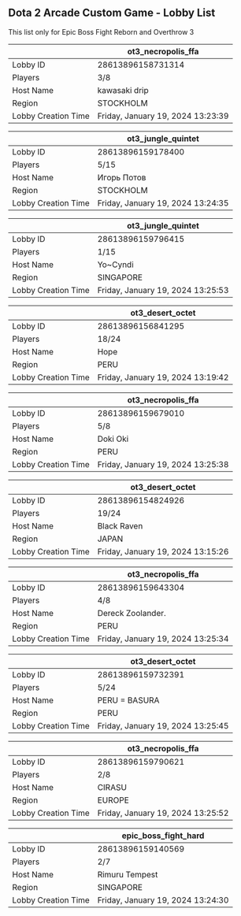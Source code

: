 ## Dota 2 Arcade Custom Game - Lobby List

This list only for Epic Boss Fight Reborn and Overthrow 3

|  | ot3_necropolis_ffa |
| ------ | ------ |
| Lobby ID | 28613896158731314 |
| Players | 3/8 |
| Host Name | kawasaki drip |
| Region | STOCKHOLM |
| Lobby Creation Time | Friday, January 19, 2024 13:23:39 |


|  | ot3_jungle_quintet |
| ------ | ------ |
| Lobby ID | 28613896159178400 |
| Players | 5/15 |
| Host Name | Игорь Потов |
| Region | STOCKHOLM |
| Lobby Creation Time | Friday, January 19, 2024 13:24:35 |


|  | ot3_jungle_quintet |
| ------ | ------ |
| Lobby ID | 28613896159796415 |
| Players | 1/15 |
| Host Name | Yo~Cyndi |
| Region | SINGAPORE |
| Lobby Creation Time | Friday, January 19, 2024 13:25:53 |


|  | ot3_desert_octet |
| ------ | ------ |
| Lobby ID | 28613896156841295 |
| Players | 18/24 |
| Host Name | Hope |
| Region | PERU |
| Lobby Creation Time | Friday, January 19, 2024 13:19:42 |


|  | ot3_necropolis_ffa |
| ------ | ------ |
| Lobby ID | 28613896159679010 |
| Players | 5/8 |
| Host Name | Doki Oki |
| Region | PERU |
| Lobby Creation Time | Friday, January 19, 2024 13:25:38 |


|  | ot3_desert_octet |
| ------ | ------ |
| Lobby ID | 28613896154824926 |
| Players | 19/24 |
| Host Name | Black Raven |
| Region | JAPAN |
| Lobby Creation Time | Friday, January 19, 2024 13:15:26 |


|  | ot3_necropolis_ffa |
| ------ | ------ |
| Lobby ID | 28613896159643304 |
| Players | 4/8 |
| Host Name | Dereck Zoolander. |
| Region | PERU |
| Lobby Creation Time | Friday, January 19, 2024 13:25:34 |


|  | ot3_desert_octet |
| ------ | ------ |
| Lobby ID | 28613896159732391 |
| Players | 5/24 |
| Host Name | PERU = BASURA |
| Region | PERU |
| Lobby Creation Time | Friday, January 19, 2024 13:25:45 |


|  | ot3_necropolis_ffa |
| ------ | ------ |
| Lobby ID | 28613896159790621 |
| Players | 2/8 |
| Host Name | CIRASU |
| Region | EUROPE |
| Lobby Creation Time | Friday, January 19, 2024 13:25:52 |


|  | epic_boss_fight_hard |
| ------ | ------ |
| Lobby ID | 28613896159140569 |
| Players | 2/7 |
| Host Name | Rimuru Tempest |
| Region | SINGAPORE |
| Lobby Creation Time | Friday, January 19, 2024 13:24:30 |


